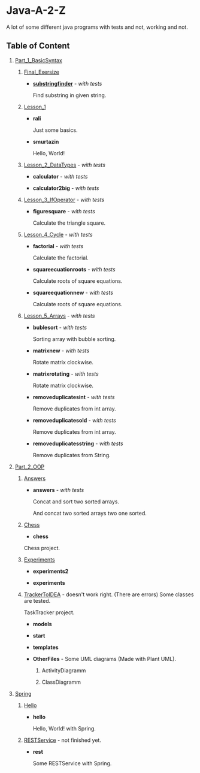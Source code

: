 # Java-A-2-Z

A lot of some different java programs with tests and not, working and not.

## Table of Content

1. [Part_1_BasicSyntax](https://github.com/Lanskask/Java-A-2-Z/tree/master/Part_1_BasicSyntax)

    1. [Final_Exersize](https://github.com/Lanskask/Java-A-2-Z/tree/master/Part_1_BasicSyntax/Final_Exersize)

        * [**substringfinder**]() - _with tests_

            Find substring in given string.

    1. [Lesson_1](https://github.com/Lanskask/Java-A-2-Z/tree/master/Part_1_BasicSyntax/Lesson_1)

        * **rali**

            Just some basics.

        * **smurtazin**
    
            Hello, World!

    1. [Lesson_2_DataTypes](https://github.com/Lanskask/Java-A-2-Z/tree/master/Part_1_BasicSyntax/Lesson_2_DataTypes) - _with tests_

        * **calculator**  - _with tests_

        * **calculator2big**  - _with tests_

    1. [Lesson_3_IfOperator](https://github.com/Lanskask/Java-A-2-Z/tree/master/Part_1_BasicSyntax/Lesson_3_IfOperator) - _with tests_

        * **figuresquare** - _with tests_
            
            Calculate the triangle square.

    1. [Lesson_4_Cycle](https://github.com/Lanskask/Java-A-2-Z/tree/master/Part_1_BasicSyntax/Lesson_4_Cycle) - _with tests_

        * **factorial** - _with tests_
        
            Calculate the factorial.

        * **squareecuationroots** - _with tests_

            Calculate roots of square equations. 

        * **squareequationnew** - _with tests_

            Calculate roots of square equations. 

    1. [Lesson_5_Arrays](https://github.com/Lanskask/Java-A-2-Z/tree/master/Part_1_BasicSyntax/Lesson_5_Arrays) - _with tests_

        * **bublesort** - _with tests_
            
            Sorting array with bubble sorting. 

        * **matrixnew** - _with tests_
            
            Rotate matrix clockwise.

        * **matrixrotating** - _with tests_

            Rotate matrix clockwise.

        * **removeduplicatesint** - _with tests_

            Remove duplicates from int array.

        * **removeduplicatesold** - _with tests_

            Remove duplicates from int array.

        * **removeduplicatesstring** - _with tests_

            Remove duplicates from String.

1. [Part_2_OOP](https://github.com/Lanskask/Java-A-2-Z/tree/master/Part_2_OOP)

    1. [Answers](https://github.com/Lanskask/Java-A-2-Z/tree/master/Part_2_OOP/Answers)

        * **answers**  - _with tests_

            Concat and sort two sorted arrays.

            And concat two sorted arrays two one sorted.

    1. [Chess](https://github.com/Lanskask/Java-A-2-Z/tree/master/Part_2_OOP/Chess)

        * **chess**

        Chess project. 

    1. [Experiments](https://github.com/Lanskask/Java-A-2-Z/tree/master/Part_2_OOP/Experiments)

        * **experiments2**

        * **experiments**

    1. [TrackerToIDEA](https://github.com/Lanskask/Java-A-2-Z/tree/master/Part_2_OOP/TrackerToIDEA) - doesn't work right. (There are errors) Some classes are tested.

        TaskTracker project. 

        * **models**

        * **start**

        * **templates**

        * **OtherFiles** - Some UML diagrams (Made with Plant UML).
        
            1. ActivityDiagramm

            1. ClassDiagramm

1. [Spring](https://github.com/Lanskask/Java-A-2-Z/tree/master/Spring)

    1. [Hello](https://github.com/Lanskask/Java-A-2-Z/tree/master/Spring/Hello)

        * **hello**
        
            Hello, World! with Spring.

    1. [RESTService](https://github.com/Lanskask/Java-A-2-Z/tree/master/Spring/RESTService) - not finished yet.

        * **rest**

            Some RESTService with Spring. 

